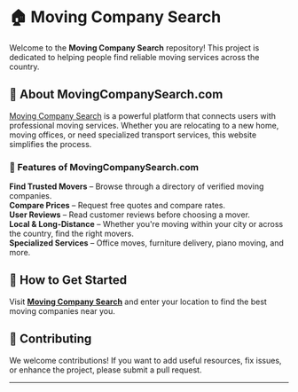 # 🏠 Moving Company Search  

Welcome to the **Moving Company Search** repository! This project is dedicated to helping people find reliable moving services across the country.  

## 🚛 About MovingCompanySearch.com  

[Moving Company Search](https://www.movingcompanysearch.com) is a powerful platform that connects users with professional moving services. Whether you are relocating to a new home, moving offices, or need specialized transport services, this website simplifies the process.  

### 🌟 Features of MovingCompanySearch.com  

**Find Trusted Movers** – Browse through a directory of verified moving companies.  
**Compare Prices** – Request free quotes and compare rates.  
**User Reviews** – Read customer reviews before choosing a mover.  
**Local & Long-Distance** – Whether you're moving within your city or across the country, find the right movers.  
**Specialized Services** – Office moves, furniture delivery, piano moving, and more.  

## 🔗 How to Get Started  

Visit **[Moving Company Search](https://www.movingcompanysearch.com)** and enter your location to find the best moving companies near you.  

## 📢 Contributing  

We welcome contributions! If you want to add useful resources, fix issues, or enhance the project, please submit a pull request.  

---
